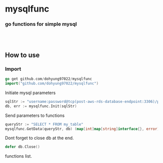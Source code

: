 # mysqlfunc
### go functions for simple mysql

<br />
<br />

## How to use
### Import

```go
go get github.com/dohyung97022/mysqlfunc
import("github.com/dohyung97022/mysqlfunc")
```

Initiate mysql parameters

```go
sqlStr := "username:password@tcp(post-aws-rds-database-endpoint:3306)/post-schema-name"
db, err := mysqlfunc.Init(sqlStr)
```

Send parameters to functions

```go
queryStr := "SELECT * FROM my_table"
mysqlfunc.GetData(queryStr, db) (map[int]map[string]interface{}, error)
```

Dont forget to close db at the end.

```go
defer db.Close()
```

functions list.
